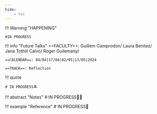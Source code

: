 ```yaml
---
hide:
    - toc
---
```


!!! Warning "HAPPENING"  
    
    #IN PROGRESS

!!! info "Future Talks"
    ==FACULTY==: Guillem Camprodon/ Laura Benitez/ Jana Tothill Calvo/ Roger Guilemany/
    
    ==CALENDAR==: 04/04|17/04|02/05|13/05|2024  

    ==TRACK==: Reflection

!!! quote

    # IN PROGRESS🏝️
    
    
!!! abstract "Notes"
    # IN PROGRESS😶‍🌫️

   

!!! example "Reference"
    # IN PROGRESS🧐
